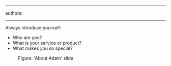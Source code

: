 

---
authors:

---




<span class='intro'> 
  <p>Always introduce yourself&#58;</p>
<ul>
    <li>Who are you? </li>
    <li>What is your service or product? </li>
    <li>What makes you so special? </li>
</ul>
 </span>


  <dl>
    <dt><img alt="" class="ms-rteCustom-ImageArea" src="/Communication/RulesToBetterPowerpointPresentations/PublishingImages/aboutAdam.gif" /> </dt>
    <dd class="ms-rteCustom-FigureNormal">Figure&#58; 'About Adam' slide </dd>
</dl>



